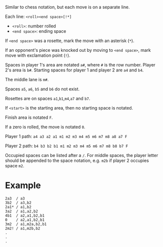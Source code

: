 Similar to chess notation, but each move is on a separate line.

Each line: `<roll><end space>[!*]`

* `<roll>`: number rolled
* `<end space>`: ending space

If `<end space>` was a rosette, mark the move with an asterisk (`*`).

If an opponent's piece was knocked out by moving to `<end space>`, mark move with exclamation point (`!`).

Spaces in player 1's area are notated `a#`, where `#` is the row number. Player 2's area is `b#`. Starting spaces for player 1 and player 2 are `a4` and `b4`.

The middle lane is `m#`.

Spaces `a5`, `a6`, `b5` and `b6` do not exist.

Rosettes are on spaces `a1`,`b1`,`m4`,`a7` and `b7`.

If `<start>` is the starting area, then no starting space is notated. 

Finish area is notated `F`.

If a zero is rolled, the move is notated `0`.

Player 1 path: `a4 a3 a2 a1 m1 m2 m3 m4 m5 m6 m7 m8 a8 a7 F`

Player 2 path: `b4 b3 b2 b1 m1 m2 m3 m4 m5 m6 m7 m8 b8 b7 F`

Occupied spaces can be listed after a `/`. For middle spaces, the player letter should be appended to the space notation, e.g. `m2b` if player 2 occupies space `m2`.

# Example
```
2a3  / a3
3b2  / a3,b2
2a1* / a1,b2
3a2  / a1,a2,b2
4b1  / a2,a1,b2,b1
0    / a2,a1,b2,b1
3m2  / a1,m2a,b2,b1
2m2! / a1,m2b,b2
.
.
.
```